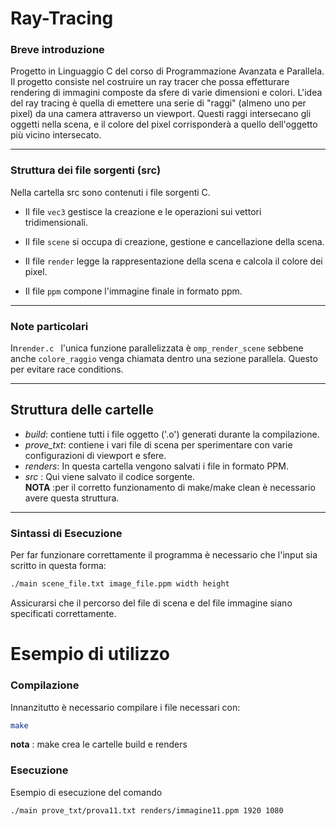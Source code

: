 # Ray-Tracing

### Breve introduzione 
Progetto in Linguaggio C del corso di Programmazione Avanzata e Parallela.  
Il progetto consiste nel costruire un ray tracer che possa effetturare rendering di immagini composte da sfere di varie dimensioni e colori.
L'idea del ray tracing è quella di emettere una serie di "raggi" (almeno uno per pixel) da una camera attraverso un viewport. Questi raggi intersecano gli oggetti nella scena, e il colore del pixel corrisponderà a quello dell'oggetto più vicino intersecato.

---

### Struttura dei file sorgenti (src)
Nella cartella src sono contenuti i file sorgenti C.

- Il file ```vec3``` gestisce la creazione e le operazioni sui vettori tridimensionali.

- Il file ```scene``` si occupa di creazione, gestione e cancellazione della scena.

- Il file ```render``` legge la rappresentazione della scena e calcola il colore dei pixel.

- Il file ```ppm``` compone l'immagine finale in formato ppm.

---

### Note particolari
In```render.c ``` l'unica funzione parallelizzata è ```omp_render_scene``` sebbene anche ```colore_raggio``` venga chiamata dentro una sezione parallela. Questo per evitare race conditions.

---

## Struttura delle cartelle
- *build*:  contiene tutti i file oggetto ('.o') generati durante la compilazione.
- *prove_txt*: contiene i vari file di scena per sperimentare con varie configurazioni di viewport e sfere.  
- *renders*: In questa cartella vengono salvati i file in formato PPM.
- *src* : Qui viene salvato il codice sorgente.  
**NOTA** :per il corretto funzionamento di make/make clean è necessario avere questa struttura. 
---

### Sintassi di Esecuzione
Per far funzionare correttamente il programma è necessario che l'input sia scritto in questa forma:

```bash
./main scene_file.txt image_file.ppm width height  
```
Assicurarsi che il percorso del file di scena e del file immagine siano specificati correttamente.

# Esempio di utilizzo
### Compilazione
Innanzitutto è necessario compilare i file necessari con:
```bash
make
```
**nota** : make crea le cartelle build e renders

### Esecuzione
Esempio di esecuzione del comando
```bash
./main prove_txt/prova11.txt renders/immagine11.ppm 1920 1080
```



